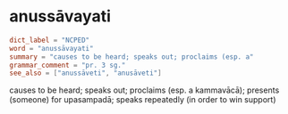 # anussāvayati

``` toml
dict_label = "NCPED"
word = "anussāvayati"
summary = "causes to be heard; speaks out; proclaims (esp. a"
grammar_comment = "pr. 3 sg."
see_also = ["anussāveti", "anusāveti"]
```

causes to be heard; speaks out; proclaims (esp. a kammavācā); presents (someone) for upasampadā; speaks repeatedly (in order to win support)

